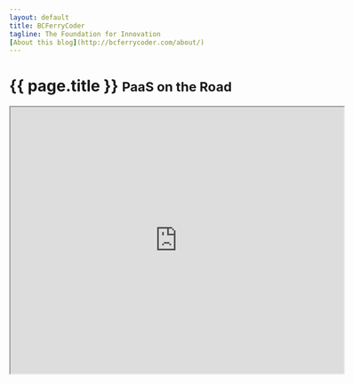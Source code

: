 ```yaml
---
layout: default
title: BCFerryCoder
tagline: The Foundation for Innovation
[About this blog](http://bcferrycoder.com/about/)
---
```

<div class="page-header">

  <h1>{{ page.title }} <small>PaaS on the Road</small></h1>
</div>


<iframe id="preso" src="http://jdw:80/dockerdeck/hi.html" width="600" height="480">iframe</iframe>
